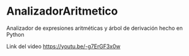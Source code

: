# AnalizadorAritmetico
Analizador de expresiones aritméticas y árbol de derivación hecho en Python

Link del video https://youtu.be/-g7ErGF3x0w
